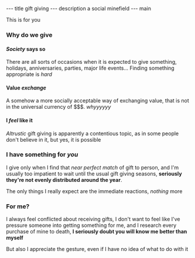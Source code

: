 --- title
gift giving
--- description
a social minefield
--- main


This is for you

### Why do we give

#### _Society_ says so

There are all sorts of occasions when it is expected to give something,
holidays, anniversaries, parties, major life events...
Finding something appropriate is _hard_

#### Value _exchange_

A somehow a more socially acceptable way of exchanging value,
that is not in the universal currency of \$\$\$.
_whyyyyyy_

#### I _feel_ like it

_Altrustic_ gift giving is apparently a contentious topic,
as in some people don't believe in it,
but yes,
it is possible

### I have something for _you_

I give only when I find that _near perfect match_ of gift to person,
and I'm usually too impatient to wait until the usual gift giving seasons,
**seriously they're not evenly distributed around the year**.

The only things I really expect are the immediate reactions,
_nothing_ more

### For me?

I always feel conflicted about receiving gifts,
I don't want to feel like I've pressure someone into getting something for me,
and I research every purchase of mine to death,
**I seriously doubt you will know me better than myself**

But also I appreciate the gesture,
even if I have no idea of what to do with it
